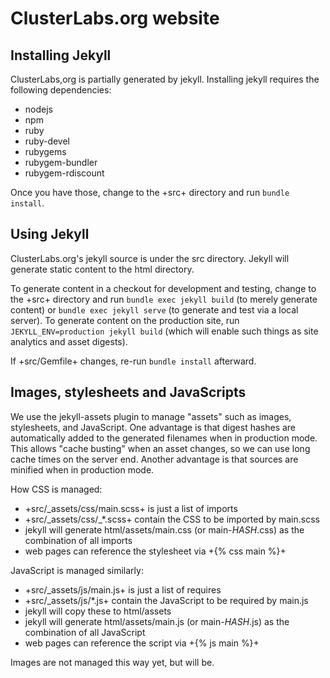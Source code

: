 # ClusterLabs.org website

## Installing Jekyll

ClusterLabs,org is partially generated by jekyll. Installing jekyll requires
the following dependencies:
* nodejs
* npm
* ruby
* ruby-devel
* rubygems
* rubygem-bundler
* rubygem-rdiscount

Once you have those, change to the +src+ directory and run `bundle install`.

## Using Jekyll

ClusterLabs.org's jekyll source is under the src directory. Jekyll will
generate static content to the html directory.
    
To generate content in a checkout for development and testing, change to the
+src+ directory and run `bundle exec jekyll build` (to merely generate content)
or `bundle exec jekyll serve` (to generate and test via a local server).
To generate content on the production site, run
`JEKYLL_ENV=production jekyll build` (which will enable such things as site
analytics and asset digests).
    
If +src/Gemfile+ changes, re-run `bundle install` afterward.

## Images, stylesheets and JavaScripts

We use the jekyll-assets plugin to manage "assets" such as images, stylesheets,
and JavaScript. One advantage is that digest hashes are automatically added to
the generated filenames when in production mode. This allows "cache busting"
when an asset changes, so we can use long cache times on the server end.
Another advantage is that sources are minified when in production mode.

How CSS is managed:
* +src/\_assets/css/main.scss+ is just a list of imports
* +src/\_assets/css/\_\*.scss+ contain the CSS to be imported by main.scss
* jekyll will generate html/assets/main.css (or main-_HASH_.css) as the
  combination of all imports
* web pages can reference the stylesheet via +{% css main %}+

JavaScript is managed similarly:
* +src/\_assets/js/main.js+ is just a list of requires
* +src/\_assets/js/\*.js+ contain the JavaScript to be required by main.js
* jekyll will copy these to html/assets
* jekyll will generate html/assets/main.js (or main-_HASH_.js) as the
  combination of all JavaScript
* web pages can reference the script via +{% js main %}+

Images are not managed this way yet, but will be.
